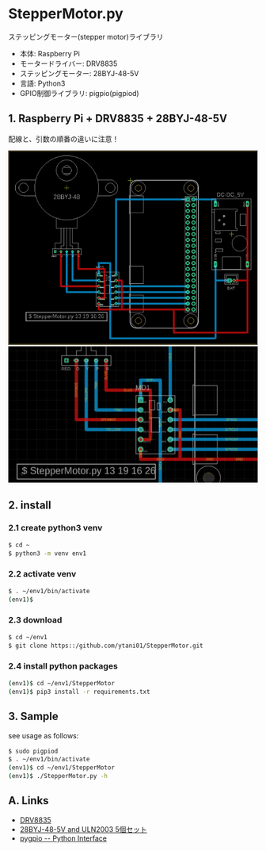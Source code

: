 # StepperMotor.py

ステッピングモーター(stepper motor)ライブラリ

* 本体: Raspberry Pi
* モータードライバー: DRV8835
* ステッピングモーター: 28BYJ-48-5V
* 言語: Python3
* GPIO制御ライブラリ: pigpio(pigpiod)

## 1. Raspberry Pi + DRV8835 + 28BYJ-48-5V

配線と、引数の順番の違いに注意！

![](doc/DRV8835-28BYJ-01.png)
![](doc/DRV8835-28BYJ-01a.png)

## 2. install

### 2.1 create python3 venv

```bash
$ cd ~
$ python3 -m venv env1
```

### 2.2 activate venv

```bash
$ . ~/env1/bin/activate
(env1)$
```

### 2.3 download

```bash
$ cd ~/env1
$ git clone https::/github.com/ytani01/StepperMotor.git
```

### 2.4 install python packages

```bash
(env1)$ cd ~/env1/StepperMotor
(env1)$ pip3 install -r requirements.txt
```

## 3. Sample

see usage as follows:
```bash
$ sudo pigpiod
$ . ~/env1/bin/activate
(env1)$ cd ~/env1/StepperMotor
(env1)$ ./StepperMotor.py -h
```

## A. Links

* [DRV8835](https://akizukidenshi.com/catalog/g/gK-09848/)
* [28BYJ-48-5V and ULN2003 5個セット](https://www.amazon.co.jp/gp/product/B010RYH74U/)
* [pygpio -- Python Interface](http://abyz.me.uk/rpi/pigpio/python.html)
